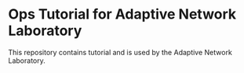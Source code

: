 # Ops Tutorial for Adaptive Network Laboratory
This repository contains tutorial and is used by the Adaptive Network Laboratory.